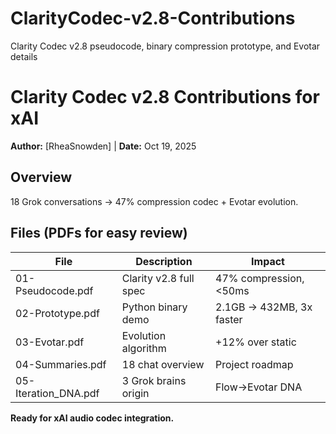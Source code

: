 # ClarityCodec-v2.8-Contributions
Clarity Codec v2.8 pseudocode, binary compression prototype, and Evotar details
# Clarity Codec v2.8 Contributions for xAI
**Author:** [RheaSnowden] | **Date:** Oct 19, 2025

## Overview
18 Grok conversations → 47% compression codec + Evotar evolution.

## Files (PDFs for easy review)
| File | Description | Impact |
|------|-------------|--------|
| 01-Pseudocode.pdf | Clarity v2.8 full spec | 47% compression, <50ms |
| 02-Prototype.pdf | Python binary demo | 2.1GB → 432MB, 3x faster |
| 03-Evotar.pdf | Evolution algorithm | +12% over static |
| 04-Summaries.pdf | 18 chat overview | Project roadmap |
| 05-Iteration_DNA.pdf | 3 Grok brains origin | Flow→Evotar DNA |


**Ready for xAI audio codec integration.**
